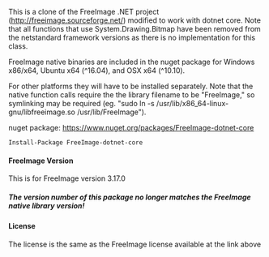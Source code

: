 This is a clone of the FreeImage .NET project (http://freeimage.sourceforge.net/) modified to work with dotnet core.  Note that all functions that use System.Drawing.Bitmap have been removed from the netstandard framework versions as there is no implementation for this class.

FreeImage native binaries are included in the nuget package for Windows x86/x64, Ubuntu x64 (^16.04), and OSX x64 (^10.10).

For other platforms they will have to be installed separately. Note that the native function calls require the the library filename to be "FreeImage," so symlinking may be required (eg. "sudo ln -s /usr/lib/x86_64-linux-gnu/libfreeimage.so /usr/lib/FreeImage").

nuget package: https://www.nuget.org/packages/FreeImage-dotnet-core

`Install-Package FreeImage-dotnet-core`

#### FreeImage Version

This is for FreeImage version 3.17.0 

##### The version number of this package no longer matches the FreeImage native library version!

#### License

The license is the same as the FreeImage license available at the link above
